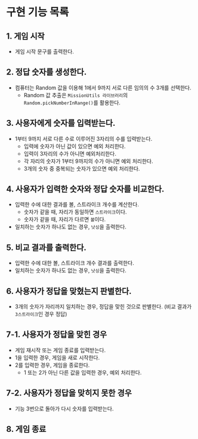 # 구현 기능 목록

## 1. 게임 시작

- 게임 시작 문구를 출력한다.

## 2. 정답 숫자를 생성한다.

- 컴퓨터는 Random 값을 이용해 1에서 9까지 서로 다른 임의의 수 3개를 선택한다.
  - Random 값 추출은 `MissionUtils 라이브러리`의 `Random.pickNumberInRange()`를 활용한다.

## 3. 사용자에게 숫자를 입력받는다.

- 1부터 9까지 서로 다른 수로 이루어진 3자리의 수를 입력받는다.
  - 입력에 숫자가 아닌 값이 있으면 예외 처리한다.
  - 입력이 3자리의 수가 아니면 예외처리한다.
  - 각 자리의 숫자가 1부터 9까지의 수가 아니면 예외 처리한다.
  - 3개의 숫자 중 중복되는 숫자가 있으면 예외 처리한다.

## 4. 사용자가 입력한 숫자와 정답 숫자를 비교한다.

- 입력한 수에 대한 결과를 볼, 스트라이크 개수를 계산한다.
  - 숫자가 같을 때, 자리가 동일하면 `스트라이크`이다.
  - 숫자가 같을 때, 자리가 다르면 `볼`이다.
- 일치하는 숫자가 하나도 없는 경우, `낫싱`을 출력한다.

## 5. 비교 결과를 출력한다.

- 입력한 수에 대한 볼, 스트라이크 개수 결과를 출력한다.
- 일치하는 숫자가 하나도 없는 경우, `낫싱`을 출력한다.

## 6. 사용자가 정답을 맞혔는지 판별한다.

- 3개의 숫자가 자리까지 일치하는 경우, 정답을 맞힌 것으로 판별한다. (비교 결과가 `3스트라이크`인 경우 정답)

## 7-1. 사용자가 정답을 맞힌 경우

- 게임 재시작 또는 게임 종료를 입력받는다.
- 1을 입력한 경우, 게임을 새로 시작한다.
- 2를 입력한 경우, 게임을 종료한다.
  - 1 또는 2가 아닌 다른 값을 입력한 경우, 예외 처리한다.

## 7-2. 사용자가 정답을 맞히지 못한 경우

- 기능 3번으로 돌아가 다시 숫자를 입력받는다.

## 8. 게임 종료
